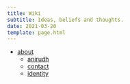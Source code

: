 ```yaml
---
title: Wiki
subtitle: Ideas, beliefs and thoughts.
date: 2021-03-20
template: page.html
---
```


- [about](/wiki/about)
  - [anirudh](/wiki/about/anirudh)
  - [contact](/wiki/about/contact)
  - [identity](/wiki/about/identity)
